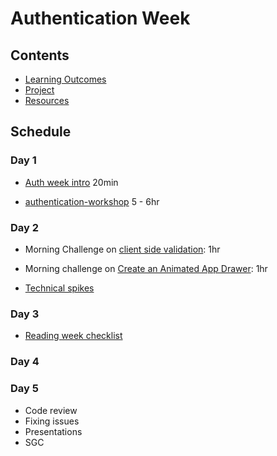 # Authentication Week

## Contents

- [Learning Outcomes](./learning-outcomes.md)
- [Project](./project.md)
- [Resources](./resources)

## Schedule

### Day 1

- [Auth week intro](https://docs.google.com/presentation/d/1RjM9IouH_Xj2xYM0XkkBczxDiERBjZx6piBv4wP2w3U/edit#slide=id.p50) 20min

- [authentication-workshop](https://github.com/WebAhead/authentication-workshop) 5 - 6hr

### Day 2

- Morning Challenge on [client side validation](https://github.com/foundersandcoders/mc-client-side-validation): 1hr
- Morning challenge on [Create an Animated App Drawer](https://github.com/foundersandcoders/morning-challenge-animated-app-drawer): 1hr

- [Technical spikes](https://github.com/foundersandcoders/coursebook/blob/main/curriculum/authentication/spikes.md)

### Day 3

- [Reading week checklist](https://github.com/webahead/master-reference/blob/master/coursebook/general/reading-week-checklist.md)

### Day 4

### Day 5

- Code review  
- Fixing issues
- Presentations
- SGC